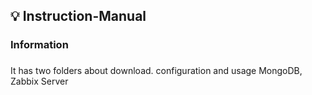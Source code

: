 <h2 align="left">💡 Instruction-Manual</h2>

###

<h3 align="left">Information</h3>

###

<p align="left">It has two folders about download. configuration and usage MongoDB, Zabbix Server</p>

###

